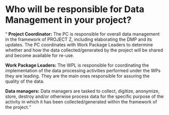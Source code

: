 # Who will be responsible for Data Management in your project?

“ **Project Coordinator:** The PC is responsible for overall data management in the framework of PROJECT Z, including elaborating the DMP and its updates. The PC coordinates with Work Package Leaders to determine whether and how the data collected/generated by the project will be shared and become available for re-use.

**Work Package Leaders:** The WPL is responsible for coordinating the implementation of the data processing activities performed under the WPs they are leading. They are the main ones responsible for assuring the quality of the data.

**Data managers:** Data managers are tasked to collect, digitize, anonymize, store, destroy and/or otherwise process data for the specific purpose of the activity in which it has been collected/generated within the framework of the project.“
